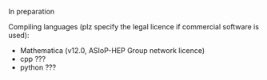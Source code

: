 In preparation

Compiling languages (plz specify the legal licence if commercial software is used):

- Mathematica (v12.0, ASIoP-HEP Group network licence)
- cpp ???
- python ???
